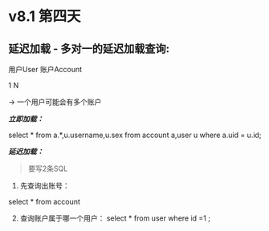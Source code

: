 # v8.1 第四天

## 延迟加载 - 多对一的延迟加载查询:

用户User     账户Account

1              N


-> 一个用户可能会有多个账户




***立即加载：***

select * from a.*,u.username,u.sex from account a,user u where a.uid = u.id;

***延迟加载：***
> 要写2条SQL

1. 先查询出账号：

select * from account

2. 查询账户属于哪一个用户：
select * from user where id =1 ;




 



